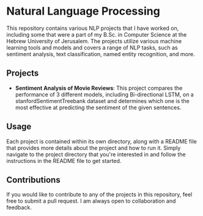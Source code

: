 # Natural Language Processing

This repository contains various NLP projects that I have worked on, including some that were a part of my B.Sc. in Computer Science at the Hebrew University of Jerusalem. The projects utilize various machine learning tools and models and covers a range of NLP tasks, such as sentiment analysis, text classification, named entity recognition, and more.

## Projects

* **Sentiment Analysis of Movie Reviews**: This project compares the performance of 3 different models, including Bi-directional LSTM, on a stanfordSentimentTreebank dataset
and determines which one is the most effective at predicting the sentiment of the given sentences.

## Usage

Each project is contained within its own directory, along with a README file that provides more details about the project and how to run it. Simply navigate to the project directory that you're interested in and follow the instructions in the README file to get started.

## Contributions

If you would like to contribute to any of the projects in this repository, feel free to submit a pull request. I am always open to collaboration and feedback.
